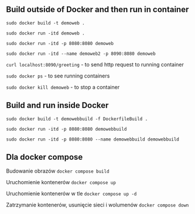 ## Build outside of Docker and then run in container

`sudo docker build -t demoweb .`

`sudo docker run -itd demoweb .`

`sudo docker run -itd -p 8080:8080 demoweb`

`sudo docker run -itd --name demoweb2 -p 8090:8080 demoweb`

`curl localhost:8090/greeting` - to send http request to running container

`sudo docker ps` - to see running containers

`sudo docker kill demoweb` - to stop a container

## Build and run inside Docker

`sudo docker build -t demowebbuild -f DockerfileBuild .`

`sudo docker run -itd -p 8080:8080 demowebbuild`

`sudo docker run -itd -p 8080:8080 --name demowebbuild demowebbuild`

## Dla docker compose
Budowanie obrazów
`docker compose build`

Uruchomienie kontenerów
`docker compose up`

Uruchomienie kontenerów w tle
`docker compose up -d`

Zatrzymanie kontenerów, usunięcie sieci i wolumenów
`docker compose down`
